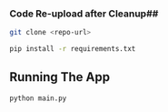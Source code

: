 
### Code Re-upload after Cleanup##

```bash
git clone <repo-url>
```

```bash
pip install -r requirements.txt
```

## Running The App

```bash
python main.py
```
